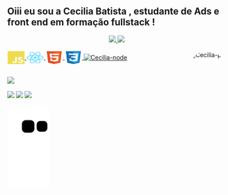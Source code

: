 ## Oiii eu sou a Cecilia Batista , estudante de Ads e front end em formação fullstack !
<div align="center">
  <a href="https://github.com/rafaballerini">
  <img height="180em" src="https://github-readme-stats.vercel.app/api?username=Ceciliadsb&show_icons=false&theme=dracula&include_all_commits=true&count_private=true"/>
  <img height="180em" src="https://github-readme-stats.vercel.app/api/top-langs/?username=Ceciliadsb&layout=compact&langs_count=7&theme=dracula"/>
</div>
<div style="display: inline_block"><br>
  <img align="center" alt="Cecilia-Js" height="30" width="40" src="https://raw.githubusercontent.com/devicons/devicon/master/icons/javascript/javascript-plain.svg">
 
  <img align="center" alt="Cecilia-React" height="30" width="40" src="https://raw.githubusercontent.com/devicons/devicon/master/icons/react/react-original.svg">
  <img align="center" alt="Cecilia-HTML" height="30" width="40" src="https://raw.githubusercontent.com/devicons/devicon/master/icons/html5/html5-original.svg">
  <img align="center" alt="Cecilia-CSS" height="30" width="40" src="https://raw.githubusercontent.com/devicons/devicon/master/icons/css3/css3-original.svg">
  <img align="center"alt="Cecilia-node" height="30" width="40" src="https://cdn.jsdelivr.net/gh/devicons/devicon/icons/nodejs/nodejs-plain-wordmark.svg" />
  <img align="right" alt="Cecilia-pic" height="150" style="border-radius:50px;" src="https://user-images.githubusercontent.com/91300922/178781157-0e97d04b-0254-4787-994e-1c79b873ee1b.png">
  

</div>
  
  ##
 
<div> 
  
  <a href="https://www.instagram.com/ceciliaabatistaa/" target="_blank"><img src="https://img.shields.io/badge/-Instagram-%23E4405F?style=for-the-badge&logo=instagram&logoColor=white" target="_blank"></a>
 
 <a href="https://discord.com/channels/@me" target="_blank"><img src="https://img.shields.io/badge/Discord-7289DA?style=for-the-badge&logo=discord&logoColor=white" target="_blank"></a> 
  <a href = "https://mail.google.com/mail/u/1/#inbox"><img src="https://img.shields.io/badge/-Gmail-%23333?style=for-the-badge&logo=gmail&logoColor=white" target="_blank"></a>
  <a href="https://www.linkedin.com/in/ceciliadsbatista/" target="_blank"><img src="https://img.shields.io/badge/-LinkedIn-%230077B5?style=for-the-badge&logo=linkedin&logoColor=white" target="_blank"></a> 
 
  ![Snake animation](https://github.com/rafaballerini/rafaballerini/blob/output/github-contribution-grid-snake.svg)
 
</div>
